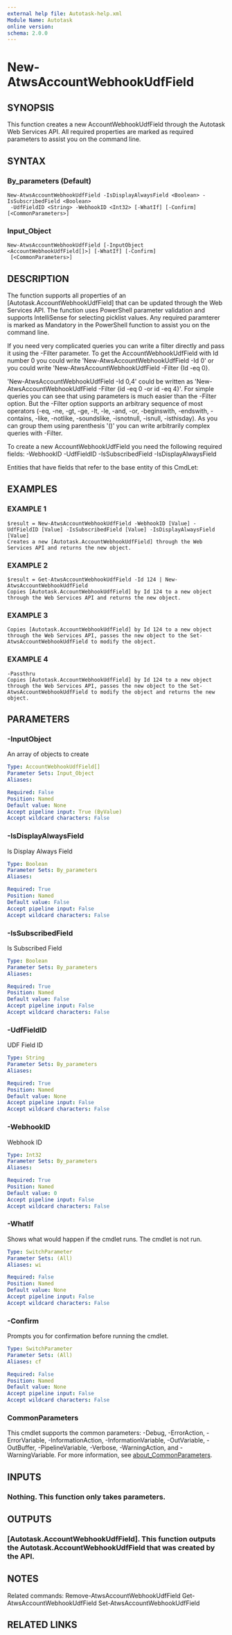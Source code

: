 ```yaml
---
external help file: Autotask-help.xml
Module Name: Autotask
online version:
schema: 2.0.0
---
```


# New-AtwsAccountWebhookUdfField

## SYNOPSIS
This function creates a new AccountWebhookUdfField through the Autotask Web Services API.
All required properties are marked as required parameters to assist you on the command line.

## SYNTAX

### By_parameters (Default)
```
New-AtwsAccountWebhookUdfField -IsDisplayAlwaysField <Boolean> -IsSubscribedField <Boolean>
 -UdfFieldID <String> -WebhookID <Int32> [-WhatIf] [-Confirm] [<CommonParameters>]
```

### Input_Object
```
New-AtwsAccountWebhookUdfField [-InputObject <AccountWebhookUdfField[]>] [-WhatIf] [-Confirm]
 [<CommonParameters>]
```

## DESCRIPTION
The function supports all properties of an \[Autotask.AccountWebhookUdfField\] that can be updated through the Web Services API.
The function uses PowerShell parameter validation  and supports IntelliSense for selecting picklist values.
Any required paramterer is marked as Mandatory in the PowerShell function to assist you on the command line.

If you need very complicated queries you can write a filter directly and pass it using the -Filter parameter.
To get the AccountWebhookUdfField with Id number 0 you could write 'New-AtwsAccountWebhookUdfField -Id 0' or you could write 'New-AtwsAccountWebhookUdfField -Filter {Id -eq 0}.

'New-AtwsAccountWebhookUdfField -Id 0,4' could be written as 'New-AtwsAccountWebhookUdfField -Filter {id -eq 0 -or id -eq 4}'.
For simple queries you can see that using parameters is much easier than the -Filter option.
But the -Filter option supports an arbitrary sequence of most operators (-eq, -ne, -gt, -ge, -lt, -le, -and, -or, -beginswith, -endswith, -contains, -like, -notlike, -soundslike, -isnotnull, -isnull, -isthisday).
As you can group them using parenthesis '()' you can write arbitrarily complex queries with -Filter. 

To create a new AccountWebhookUdfField you need the following required fields:
 -WebhookID
 -UdfFieldID
 -IsSubscribedField
 -IsDisplayAlwaysField

Entities that have fields that refer to the base entity of this CmdLet:

## EXAMPLES

### EXAMPLE 1
```
$result = New-AtwsAccountWebhookUdfField -WebhookID [Value] -UdfFieldID [Value] -IsSubscribedField [Value] -IsDisplayAlwaysField [Value]
Creates a new [Autotask.AccountWebhookUdfField] through the Web Services API and returns the new object.
```

### EXAMPLE 2
```
$result = Get-AtwsAccountWebhookUdfField -Id 124 | New-AtwsAccountWebhookUdfField 
Copies [Autotask.AccountWebhookUdfField] by Id 124 to a new object through the Web Services API and returns the new object.
```

### EXAMPLE 3
```
Copies [Autotask.AccountWebhookUdfField] by Id 124 to a new object through the Web Services API, passes the new object to the Set-AtwsAccountWebhookUdfField to modify the object.
```

### EXAMPLE 4
```
-Passthru
Copies [Autotask.AccountWebhookUdfField] by Id 124 to a new object through the Web Services API, passes the new object to the Set-AtwsAccountWebhookUdfField to modify the object and returns the new object.
```

## PARAMETERS

### -InputObject
An array of objects to create

```yaml
Type: AccountWebhookUdfField[]
Parameter Sets: Input_Object
Aliases:

Required: False
Position: Named
Default value: None
Accept pipeline input: True (ByValue)
Accept wildcard characters: False
```

### -IsDisplayAlwaysField
Is Display Always Field

```yaml
Type: Boolean
Parameter Sets: By_parameters
Aliases:

Required: True
Position: Named
Default value: False
Accept pipeline input: False
Accept wildcard characters: False
```

### -IsSubscribedField
Is Subscribed Field

```yaml
Type: Boolean
Parameter Sets: By_parameters
Aliases:

Required: True
Position: Named
Default value: False
Accept pipeline input: False
Accept wildcard characters: False
```

### -UdfFieldID
UDF Field ID

```yaml
Type: String
Parameter Sets: By_parameters
Aliases:

Required: True
Position: Named
Default value: None
Accept pipeline input: False
Accept wildcard characters: False
```

### -WebhookID
Webhook ID

```yaml
Type: Int32
Parameter Sets: By_parameters
Aliases:

Required: True
Position: Named
Default value: 0
Accept pipeline input: False
Accept wildcard characters: False
```

### -WhatIf
Shows what would happen if the cmdlet runs.
The cmdlet is not run.

```yaml
Type: SwitchParameter
Parameter Sets: (All)
Aliases: wi

Required: False
Position: Named
Default value: None
Accept pipeline input: False
Accept wildcard characters: False
```

### -Confirm
Prompts you for confirmation before running the cmdlet.

```yaml
Type: SwitchParameter
Parameter Sets: (All)
Aliases: cf

Required: False
Position: Named
Default value: None
Accept pipeline input: False
Accept wildcard characters: False
```

### CommonParameters
This cmdlet supports the common parameters: -Debug, -ErrorAction, -ErrorVariable, -InformationAction, -InformationVariable, -OutVariable, -OutBuffer, -PipelineVariable, -Verbose, -WarningAction, and -WarningVariable. For more information, see [about_CommonParameters](http://go.microsoft.com/fwlink/?LinkID=113216).

## INPUTS

### Nothing. This function only takes parameters.
## OUTPUTS

### [Autotask.AccountWebhookUdfField]. This function outputs the Autotask.AccountWebhookUdfField that was created by the API.
## NOTES
Related commands:
Remove-AtwsAccountWebhookUdfField
 Get-AtwsAccountWebhookUdfField
 Set-AtwsAccountWebhookUdfField

## RELATED LINKS
